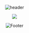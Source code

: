 <!--
**minsol1/minsol1** is a ✨ _special_ ✨ repository because its `README.md` (this file) appears on your GitHub profile.

Here are some ideas to get you started:

- 🔭 I’m currently working on ...
- 🌱 I’m currently learning ...
- 👯 I’m looking to collaborate on ...
- 🤔 I’m looking for help with ...
- 💬 Ask me about ...
- 📫 How to reach me: ...
- 😄 Pronouns: ...
- ⚡ Fun fact: ...
-->
<div align=center>
 
![header](https://capsule-render.vercel.app/api?type=waving&color=timeAuto&height=200&section=header&animation=blinking&fontAlign=90&fontColor=fffafa&fontSize=90)

 <img  src="http://mazandi.herokuapp.com/api?handle=artkms4815&theme=warm"/>

 
![Footer](https://capsule-render.vercel.app/api?type=waving&color=timeAuto&height=200&section=footer&fontAlign=90&fontColor=fffafa&fontSize=20)
</div>
